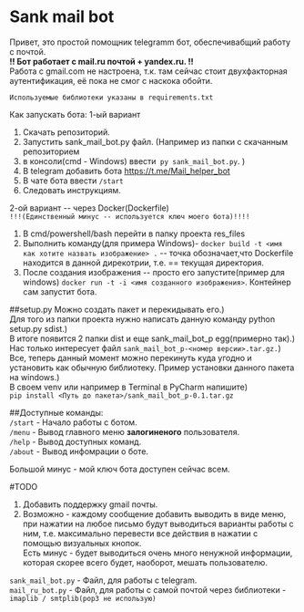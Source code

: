 # **Sank mail bot**
Привет, это простой помощник telegramm бот, обеспечивабщий работу с почтой.<br>
**!! Бот работает с mail.ru почтой + yandex.ru. !!** <br>
Работа с gmail.com не настроена, т.к. там сейчас стоит двухфакторная аутентификация, её пока не смог с наскока обойти.

`Используемые библиотеки указаны в requirements.txt`

Как запускать бота: 
1-ый вариант
1. Скачать репозиторий.
2. Запустить sank_mail_bot.py файл. (Например из папки с скачанным репозиторием 
3. в консоли(cmd - Windows) ввести` py sank_mail_bot.py`. )
4. В telegram добавить бота https://t.me/Mail_helper_bot
5. В чате бота ввести `/start`
6. Следовать инструкциям.

2-ой вариант -- через Docker(Dockerfile)<br>
`!!!(Единственный минус -- используется ключ моего бота)!!!!`
1. В cmd/powershell/bash перейти в папку проекта res_files
2. Выполнить команду(для примера Windows)- 
`docker build -t <имя как хотите назвать изображение> .` -- точка обозначает,что
Dockerfile находится в данной дирекотрии, т.е. == текущая директория.
3. После создания изображения -- просто его запустите(пример для windows)
`docker run -t -i <имя созданного изображения>`.
Контейнер сам запустит бота.

##setup.py
Можно создать пакет и перекидывать его.)<br>
Для того из папки проекта нужно написать данную команду
python setup.py sdist.)<br>
В итоге появится 2 папки dist и еще sank_mail_bot_p egg(примерно так).)<br>
Нас только интересует файл `sank_mail_bot_p-<номер версии>.tar.gz.`)<br>
Все, теперь данный момент можно перекинуть куда угодно и установить как обычную библиотеку.
Пример установки данного пакета на windows.)<br>
В своем venv или например в Terminal в PyCharm напишите)<br>
`pip install <Путь до пакета>/sank_mail_bot_p-0.1.tar.gz`


##Доступные команды:<br>
`/start`  - Начало работы с ботом. <br>
`/menu` - Вывод главного меню **залогиненого** пользователя.<br>
`/help` - Вывод доступных команд.<br>
`/about` - Вывод инфомрации о боте.<br>

Большой минус - мой ключ бота доступен сейчас всем.

#TODO
1. Добавить поддержку gmail почты.
2. Возможно - каждому сообщение добавить выводить в виде меню, при нажатии на любое письмо будут выводиться варианты работы с ним, т.е. максимально перевести все действия в нажатии с помощью визуальных кнопок.<br>
Есть минус - будет выводиться очень много ненужной информации, которая скорее всего будет, наоборот, мешать пользователю.


`sank_mail_bot.py` - Файл, для работы с telegram.<br>
`mail_ru_bot.py` - Файл, для работы с самой почтой через библиотеки - `imaplib / smtplib(pop3 не использую)`